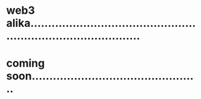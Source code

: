 # web3 alika.....................................................................................
# coming soon................................................
